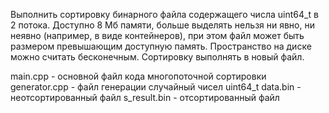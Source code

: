 Выполнить сортировку бинарного файла содержащего числа uint64_t в 2 потока. 
Доступно 8 Мб памяти, больше выделять нельзя ни явно, ни неявно (например, в виде контейнеров), при этом файл может быть размером превышающим доступную память. 
Пространство на диске можно считать бесконечным. 
Сортировку выполнять в новый файл.

main.cpp - основной файл кода многопоточной сортировки
generator.cpp - файл генерации случайный чисел uint64_t
data.bin - неотсортированный файл
s_result.bin - отсортированный файл
